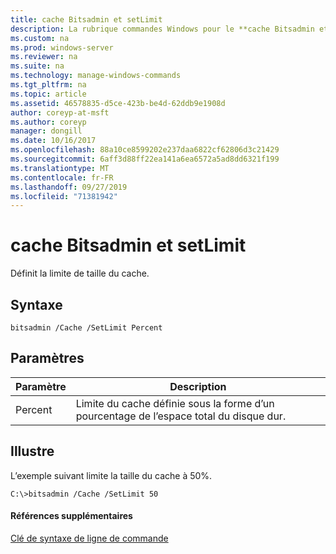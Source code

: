 ```yaml
---
title: cache Bitsadmin et setLimit
description: La rubrique commandes Windows pour le **cache Bitsadmin et setLimit** -définit la limite de taille du cache.
ms.custom: na
ms.prod: windows-server
ms.reviewer: na
ms.suite: na
ms.technology: manage-windows-commands
ms.tgt_pltfrm: na
ms.topic: article
ms.assetid: 46578835-d5ce-423b-be4d-62ddb9e1908d
author: coreyp-at-msft
ms.author: coreyp
manager: dongill
ms.date: 10/16/2017
ms.openlocfilehash: 88a10ce8599202e237daa6822cf62806d3c21429
ms.sourcegitcommit: 6aff3d88ff22ea141a6ea6572a5ad8dd6321f199
ms.translationtype: MT
ms.contentlocale: fr-FR
ms.lasthandoff: 09/27/2019
ms.locfileid: "71381942"
---
```

# <a name="bitsadmin-cache-and-setlimit"></a>cache Bitsadmin et setLimit



Définit la limite de taille du cache.

## <a name="syntax"></a>Syntaxe

```
bitsadmin /Cache /SetLimit Percent
```

## <a name="parameters"></a>Paramètres

|Paramètre|Description|
|---------|-----------|
|Percent|Limite du cache définie sous la forme d’un pourcentage de l’espace total du disque dur.|

## <a name="BKMK_examples"></a>Illustre

L’exemple suivant limite la taille du cache à 50%.
```
C:\>bitsadmin /Cache /SetLimit 50 
```

#### <a name="additional-references"></a>Références supplémentaires

[Clé de syntaxe de ligne de commande](command-line-syntax-key.md)